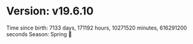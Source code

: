 # Version: v19.6.10
Time since birth: 7133 days, 171192 hours, 10271520 minutes, 616291200 seconds
Season: Spring 🌸
